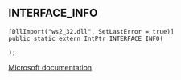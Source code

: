 ## INTERFACE_INFO

```
[DllImport("ws2_32.dll", SetLastError = true)]
public static extern IntPtr INTERFACE_INFO(
   
);
```

[Microsoft documentation](https://docs.microsoft.com/en-us/windows/win32/winsock/interface-info)
